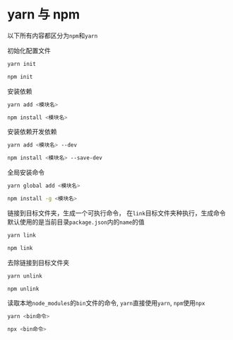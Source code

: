 # yarn 与 npm

以下所有内容都区分为`npm`和`yarn`

初始化配置文件

```bash
yarn init
```

```bash
npm init
```

安装依赖

```bash
yarn add <模块名>
```

```bash
npm install <模块名>
```

安装依赖开发依赖

```bash
yarn add <模块名> --dev
```

```bash
npm install <模块名> --save-dev
```

全局安装命令

```bash
yarn global add <模块名>
```

```bash
npm install -g <模块名>
```

链接到目标文件夹，生成一个可执行命令， 在`link`目标文件夹种执行，生成命令默认使用的是当前目录`package.json`内的`name`的值

```bash
yarn link
```

```bash
npm link
```

去除链接到目标文件夹

```bash
yarn unlink
```

```bash
npm unlink
```

读取本地`node_modules`的`bin`文件的命令, `yarn`直接使用`yarn`, `npm`使用`npx`

```bash
yarn <bin命令>
```

```bash
npx <bin命令>
```

